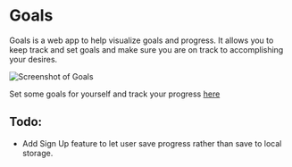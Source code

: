 # Goals
Goals is a web app to help visualize goals and progress. It allows you to keep track and set goals and make sure you are on track to accomplishing your desires.

![Screenshot of Goals](https://raw.githubusercontent.com/ryanarnouk/Goals/master/screenshot.PNG)

Set some goals for yourself and track your progress [here](http://ryanarnouk.github.io/Goals)

## Todo:
- Add Sign Up feature to let user save progress rather than save to local storage. 
